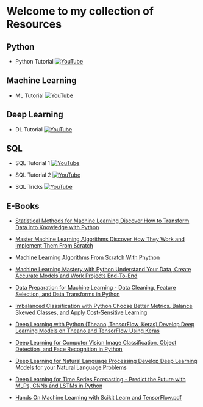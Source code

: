 # Welcome to my collection of Resources

## Python
- Python Tutorial [![YouTube](https://img.shields.io/badge/YouTube-Video-red)](https://youtu.be/ERCMXc8x7mc?feature=shared)


## Machine Learning
- ML Tutorial [![YouTube](https://img.shields.io/badge/YouTube-Video-red)](https://youtu.be/JxgmHe2NyeY?feature=shared)

## Deep Learning
- DL Tutorial [![YouTube](https://img.shields.io/badge/YouTube-Video-red)](https://youtu.be/d2kxUVwWWwU?feature=shared)

## SQL
- SQL Tutorial 1 [![YouTube](https://img.shields.io/badge/YouTube-Video-red)](https://youtu.be/hlGoQC332VM?feature=shared)


- SQL Tutorial 2 [![YouTube](https://img.shields.io/badge/YouTube-Video-red)](https://youtu.be/qlkS-e5ym1w?feature=shared)


- SQL Tricks [![YouTube](https://img.shields.io/badge/YouTube-Video-red)](https://www.youtube.com/@ankitbansal6)

## E-Books
- [Statistical Methods for Machine Learning Discover How to Transform Data into Knowledge with Python ](https://github.com/Arshapjoy/Resource-Collection/blob/main/Statistical%20Methods%20for%20Machine%20Learning%20Discover%20How%20to%20Transform%20Data%20into%20Knowledge%20with%20Python%20(Jason%20Brownlee).pdf)

- [Master Machine Learning Algorithms Discover How They Work and Implement Them From Scratch ](https://github.com/Arshapjoy/Resource-Collection/blob/main/Master%20Machine%20Learning%20Algorithms%20Discover%20How%20They%20Work%20and%20Implement%20Them%20From%20Scratch%20(Jason%20Brownlee).pdf)

- [Machine Learning Algorithms From Scratch With Phython](https://github.com/Arshapjoy/Resource-Collection/blob/main/Machine%20Learning%20Algorithms%20From%20Scratch%20With%20Phython%20(Jason%20Brownlee).pdf)

- [Machine Learning Mastery with Python Understand Your Data, Create Accurate Models and Work Projects End-To-End](https://github.com/Arshapjoy/Resource-Collection/blob/main/Machine%20Learning%20Mastery%20with%20Python%20Understand%20Your%20Data%2C%20Create%20Accurate%20Models%20and%20Work%20Projects%20End-To-End%20(Jason%20Brownlee).pdf)

- [Data Preparation for Machine Learning - Data Cleaning, Feature Selection, and Data Transforms in Python](https://github.com/Arshapjoy/Resource-Collection/blob/main/Data%20Preparation%20for%20Machine%20Learning%20-%20Data%20Cleaning%2C%20Feature%20Selection%2C%20and%20Data%20Transforms%20in%20Python%20(Jason%20Brownlee).pdf)

- [Imbalanced Classification with Python Choose Better Metrics, Balance Skewed Classes, and Apply Cost-Sensitive Learning](https://github.com/Arshapjoy/Resource-Collection/blob/main/Imbalanced%20Classification%20with%20Python%20Choose%20Better%20Metrics%2C%20Balance%20Skewed%20Classes%2C%20and%20Apply%20Cost-Sensitive%20Learning%20(Jason%20Brownlee).pdf)

- [Deep Learning with Python (Theano, TensorFlow, Keras) Develop Deep Learning Models on Theano and TensorFlow Using Keras](https://github.com/Arshapjoy/Resource-Collection/blob/main/Deep%20Learning%20with%20Python%20(Theano%2C%20TensorFlow%2C%20Keras)%20Develop%20Deep%20Learning%20Models%20on%20Theano%20and%20TensorFlow%20Using%20Keras%20(Jason%20Brownlee).pdf)

- [Deep Learning for Computer Vision Image Classification, Object Detection, and Face Recognition in Python](https://github.com/Arshapjoy/Resource-Collection/blob/main/Deep%20Learning%20for%20Computer%20Vision%20Image%20Classification%2C%20Object%20Detection%2C%20and%20Face%20Recognition%20in%20Python%20(Jason%20Brownlee).pdf)

- [Deep Learning for Natural Language Processing Develop Deep Learning Models for your Natural Language Problems](https://github.com/Arshapjoy/Resource-Collection/blob/main/Deep%20Learning%20for%20Natural%20Language%20Processing%20Develop%20Deep%20Learning%20Models%20for%20your%20Natural%20Language%20Problems%20(Jason%20Brownlee).pdf)

- [Deep Learning for Time Series Forecasting - Predict the Future with MLPs, CNNs and LSTMs in Python](https://github.com/Arshapjoy/Resource-Collection/blob/main/Deep%20Learning%20for%20Time%20Series%20Forecasting%20-%20Predict%20the%20Future%20with%20MLPs%2C%20CNNs%20and%20LSTMs%20in%20Python%20(Jason%20Brownlee).pdf)

- [Hands On Machine Learning with Scikit Learn and TensorFlow.pdf](https://github.com/Arshapjoy/Resource-Collection/blob/main/Hands%20On%20Machine%20Learning%20with%20Scikit%20Learn%20and%20TensorFlow.pdf)




